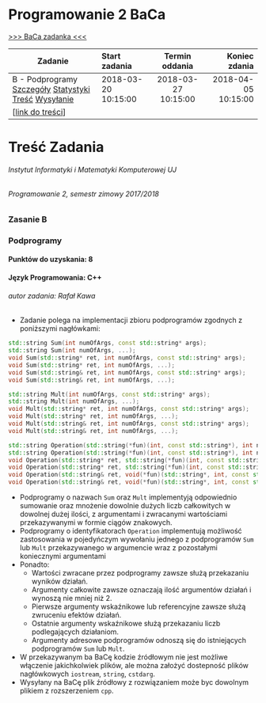 # Programowanie 2 BaCa

[>>> BaCa zadanka <<<](https://p2.ii.uj.edu.pl/#ProblemsPanel)

| Zadanie | Start zadania | Termin oddania | Koniec zdania |
|---|:---|:---:|---:|
| B - Podprogramy [Szczegóły](https://p2.ii.uj.edu.pl/#ProblemDescription/2) [Statystyki](https://p2.ii.uj.edu.pl/#ProblemStatistics/2) [Treść](https://p2.ii.uj.edu.pl/#ProblemContent/2) [Wysyłanie](https://p2.ii.uj.edu.pl/#SendSubmit/2) | 2018-03-20 10:15:00 | 2018-03-27 10:15:00 | 2018-04-05 10:15:00 |
| [[link do treści](https://ww2.ii.uj.edu.pl/~kawa/intra/2017_2018_Programowanie_2/2017_2018_Programowanie_2_Zadanie_B.pdf)] ||||

# Treść Zadania

###### Instytut Informatyki i Matematyki Komputerowej UJ
###### Programowanie 2, semestr zimowy 2017/2018
### Zasanie B
### Podprogramy
#### Punktów do uzyskania: **8**
#### Język Programowania: C++
###### autor zadania: Rafał Kawa

* Zadanie polega na implementacji zbioru podprogramów zgodnych z poniższymi nagłówkami:
```c++
std::string Sum(int numOfArgs, const std::string* args);
std::string Sum(int numOfArgs, ...);
void Sum(std::string* ret, int numOfArgs, const std::string* args);
void Sum(std::string* ret, int numOfArgs, ...);
void Sum(std::string& ret, int numOfArgs, const std::string* args);
void Sum(std::string& ret, int numOfArgs, ...);

std::string Mult(int numOfArgs, const std::string* args);
std::string Mult(int numOfArgs, ...);
void Mult(std::string* ret, int numOfArgs, const std::string* args);
void Mult(std::string* ret, int numOfArgs, ...);
void Mult(std::string& ret, int numOfArgs, const std::string* args);
void Mult(std::string& ret, int numOfArgs, ...);

std::string Operation(std::string(*fun)(int, const std::string*), int numOfArgs, const std::string* args);
std::string Operation(std::string(*fun)(int, const std::string*), int numOfArgs, ...);
void Operation(std::string* ret, std::string(*fun)(int, const std::string*), int numOfArgs, const std::string* args);
void Operation(std::string* ret, std::string(*fun)(int, const std::string*), int numOfArgs, ...);
void Operation(std::string& ret, void(*fun)(std::string*, int, const std::string*), int numOfArgs, const std::string* args);
void Operation(std::string& ret, void(*fun)(std::string*, int, const std::string*), int numOfArgs, ...);
```
* Podprogramy o nazwach ```Sum``` oraz ```Mult``` implementyją odpowiednio sumowanie oraz mnożenie dowolnie dużych liczb całkowitych w dowolnej dużej ilości, z argumentami i zwracanymi wartościami przekazywanymi w formie ciągów znakowych.
* Podprogramy o identyfikatorach ```Operation``` implementują możliwość zastosowania w pojedyńczym wywołaniu jednego z podprogramów ```Sum``` lub ```Mult``` przekazywanego w argumencie wraz z pozostałymi koniecznymi argumentami
* Ponadto:
  * Wartości zwracane przez podprogramy zawsze służą przekazaniu wyników działań.
  * Argumenty całkowite zawsze oznaczają ilość argumentów działań i wynoszą nie mniej niż 2.
  * Pierwsze argumenty wskaźnikowe lub referencyjne zawsze służą zwruceniu efektów działań.
  * Ostatnie argumenty wskaźnikowe służą przekazaniu liczb podlegających działaniom.
  * Argumenty adresowe podprogramów odnoszą się do istniejących podprogramów `Sum` lub `Mult`.
* W przekazywanym ba BaCę kodzie źródłowym nie jest możliwe włączenie jakichkolwiek plików, ale można założyć dostepność plików nagłówkowych `iostream`, `string`, `cstdarg`.
* Wysyłany na BaCę plik źródłowy z rozwiązaniem może byc dowolnym plikiem z rozszerzeniem `cpp`.

